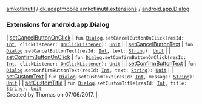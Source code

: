 [amkotlinutil](../../index.md) / [dk.adaptmobile.amkotlinutil.extensions](../index.md) / [android.app.Dialog](./index.md)

### Extensions for android.app.Dialog

| [setCancelButtonOnClick](set-cancel-button-on-click.md) | `fun `[`Dialog`](https://developer.android.com/reference/android/app/Dialog.html)`.setCancelButtonOnClick(resId: `[`Int`](https://kotlinlang.org/api/latest/jvm/stdlib/kotlin/-int/index.html)`, clickListener: `[`OnClickListener`](https://developer.android.com/reference/android/view/View/OnClickListener.html)`): `[`Unit`](https://kotlinlang.org/api/latest/jvm/stdlib/kotlin/-unit/index.html) |
| [setCancelButtonText](set-cancel-button-text.md) | `fun `[`Dialog`](https://developer.android.com/reference/android/app/Dialog.html)`.setCancelButtonText(resId: `[`Int`](https://kotlinlang.org/api/latest/jvm/stdlib/kotlin/-int/index.html)`, text: `[`String`](https://kotlinlang.org/api/latest/jvm/stdlib/kotlin/-string/index.html)`): `[`Unit`](https://kotlinlang.org/api/latest/jvm/stdlib/kotlin/-unit/index.html) |
| [setConfirmButtonOnClick](set-confirm-button-on-click.md) | `fun `[`Dialog`](https://developer.android.com/reference/android/app/Dialog.html)`.setConfirmButtonOnClick(resId: `[`Int`](https://kotlinlang.org/api/latest/jvm/stdlib/kotlin/-int/index.html)`, clickListener: `[`OnClickListener`](https://developer.android.com/reference/android/view/View/OnClickListener.html)`): `[`Unit`](https://kotlinlang.org/api/latest/jvm/stdlib/kotlin/-unit/index.html) |
| [setConfirmButtonText](set-confirm-button-text.md) | `fun `[`Dialog`](https://developer.android.com/reference/android/app/Dialog.html)`.setConfirmButtonText(resId: `[`Int`](https://kotlinlang.org/api/latest/jvm/stdlib/kotlin/-int/index.html)`, text: `[`String`](https://kotlinlang.org/api/latest/jvm/stdlib/kotlin/-string/index.html)`): `[`Unit`](https://kotlinlang.org/api/latest/jvm/stdlib/kotlin/-unit/index.html) |
| [setCustomText](set-custom-text.md) | `fun `[`Dialog`](https://developer.android.com/reference/android/app/Dialog.html)`.setCustomText(resId: `[`Int`](https://kotlinlang.org/api/latest/jvm/stdlib/kotlin/-int/index.html)`, message: `[`String`](https://kotlinlang.org/api/latest/jvm/stdlib/kotlin/-string/index.html)`): `[`Unit`](https://kotlinlang.org/api/latest/jvm/stdlib/kotlin/-unit/index.html) |
| [setCustomTitle](set-custom-title.md) | `fun `[`Dialog`](https://developer.android.com/reference/android/app/Dialog.html)`.setCustomTitle(resId: `[`Int`](https://kotlinlang.org/api/latest/jvm/stdlib/kotlin/-int/index.html)`, title: `[`String`](https://kotlinlang.org/api/latest/jvm/stdlib/kotlin/-string/index.html)`): `[`Unit`](https://kotlinlang.org/api/latest/jvm/stdlib/kotlin/-unit/index.html)<br>Created by Thomas on 07/06/2017. |

